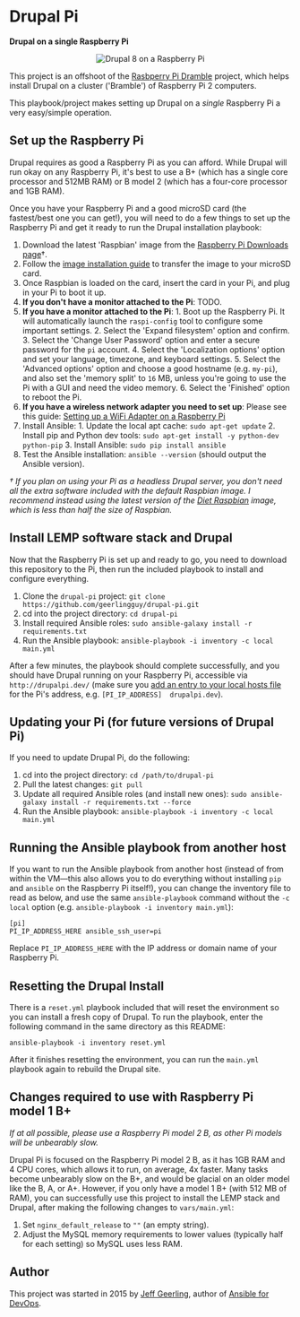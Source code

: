# Drupal Pi

**Drupal on a single Raspberry Pi**

<p align="center"><img src="https://raw.githubusercontent.com/geerlingguy/drupal-pi/master/images/drupal-pi-model-2.jpg" alt="Drupal 8 on a Raspberry Pi" /></p>

This project is an offshoot of the [Rasbperry Pi Dramble](https://github.com/geerlingguy/raspberry-pi-dramble) project, which helps install Drupal on a cluster ('Bramble') of Raspberry Pi 2 computers.

This playbook/project makes setting up Drupal on a _single_ Raspberry Pi a very easy/simple operation.

## Set up the Raspberry Pi

Drupal requires as good a Raspberry Pi as you can afford. While Drupal will run okay on any Raspberry Pi, it's best to use a B+ (which has a single core processor and 512MB RAM) or B model 2 (which has a four-core processor and 1GB RAM).

Once you have your Raspberry Pi and a good microSD card (the fastest/best one you can get!), you will need to do a few things to set up the Raspberry Pi and get it ready to run the Drupal installation playbook:

  1. Download the latest 'Raspbian' image from the [Raspberry Pi Downloads page](https://www.raspberrypi.org/downloads/)†.
  2. Follow the [image installation guide](https://www.raspberrypi.org/documentation/installation/installing-images/README.md) to transfer the image to your microSD card.
  3. Once Raspbian is loaded on the card, insert the card in your Pi, and plug in your Pi to boot it up.
  4. **If you don't have a monitor attached to the Pi**: TODO.
  5. **If you have a monitor attached to the Pi**:
    1. Boot up the Raspberry Pi. It will automatically launch the `raspi-config` tool to configure some important settings.
    2. Select the 'Expand filesystem' option and confirm.
    3. Select the 'Change User Password' option and enter a secure password for the `pi` account.
    4. Select the 'Localization options' option and set your language, timezone, and keyboard settings.
    5. Select the 'Advanced options' option and choose a good hostname (e.g. `my-pi`), and also set the 'memory split' to `16` MB, unless you're going to use the Pi with a GUI and need the video memory.
    6. Select the 'Finished' option to reboot the Pi.
  6. **If you have a wireless network adapter you need to set up**: Please see this guide: [Setting up a WiFi Adapter on a Raspberry Pi](http://www.midwesternmac.com/blogs/jeff-geerling/edimax-ew-7811un-tenda-w311mi-wifi-raspberry-pi)
  7. Install Ansible:
    1. Update the local apt cache: `sudo apt-get update`
    2. Install pip and Python dev tools: `sudo apt-get install -y python-dev python-pip`
    3. Install Ansible: `sudo pip install ansible`
  8. Test the Ansible installation: `ansible --version` (should output the Ansible version).

*† If you plan on using your Pi as a headless Drupal server, you don't need all the extra software included with the default Raspbian image. I recommend instead using the latest version of the [Diet Raspbian](http://files.midwesternmac.com/#raspberry-pi-images) image, which is less than half the size of Raspbian.*

## Install LEMP software stack and Drupal

Now that the Raspberry Pi is set up and ready to go, you need to download this repository to the Pi, then run the included playbook to install and configure everything.

  1. Clone the `drupal-pi` project: `git clone https://github.com/geerlingguy/drupal-pi.git`
  2. cd into the project directory: `cd drupal-pi`
  3. Install required Ansible roles: `sudo ansible-galaxy install -r requirements.txt`
  4. Run the Ansible playbook: `ansible-playbook -i inventory -c local main.yml`

After a few minutes, the playbook should complete successfully, and you should have Drupal running on your Raspberry Pi, accessible via `http://drupalpi.dev/` (make sure you [add an entry to your local hosts file](http://www.rackspace.com/knowledge_center/article/how-do-i-modify-my-hosts-file) for the Pi's address, e.g. `[PI_IP_ADDRESS]  drupalpi.dev`).

## Updating your Pi (for future versions of Drupal Pi)

If you need to update Drupal Pi, do the following:

  1. cd into the project directory: `cd /path/to/drupal-pi`
  2. Pull the latest changes: `git pull`
  3. Update all required Ansible roles (and install new ones): `sudo ansible-galaxy install -r requirements.txt --force`
  4. Run the Ansible playbook: `ansible-playbook -i inventory -c local main.yml`

## Running the Ansible playbook from another host

If you want to run the Ansible playbook from another host (instead of from within the VM—this also allows you to do everything without installing `pip` and `ansible` on the Raspberry Pi itself!), you can change the inventory file to read as below, and use the same `ansible-playbook` command without the `-c local` option (e.g. `ansible-playbook -i inventory main.yml`):

    [pi]
    PI_IP_ADDRESS_HERE ansible_ssh_user=pi

Replace `PI_IP_ADDRESS_HERE` with the IP address or domain name of your Raspberry Pi.

## Resetting the Drupal Install

There is a `reset.yml` playbook included that will reset the environment so you can install a fresh copy of Drupal. To run the playbook, enter the following command in the same directory as this README:

    ansible-playbook -i inventory reset.yml

After it finishes resetting the environment, you can run the `main.yml` playbook again to rebuild the Drupal site.

## Changes required to use with Raspberry Pi model 1 B+

*If at all possible, please use a Raspberry Pi model 2 B, as other Pi models will be unbearably slow.*

Drupal Pi is focused on the Raspberry Pi model 2 B, as it has 1GB RAM and 4 CPU cores, which allows it to run, on average, 4x faster. Many tasks become unbearably slow on the B+, and would be glacial on an older model like the B, A, or A+. However, if you only have a model 1 B+ (with 512 MB of RAM), you can successfully use this project to install the LEMP stack and Drupal, after making the following changes to `vars/main.yml`:

  1. Set `nginx_default_release` to `""` (an empty string).
  2. Adjust the MySQL memory requirements to lower values (typically half for each setting) so MySQL uses less RAM.

## Author

This project was started in 2015 by [Jeff Geerling](http://jeffgeerling.com/), author of [Ansible for DevOps](http://ansiblefordevops.com/).
